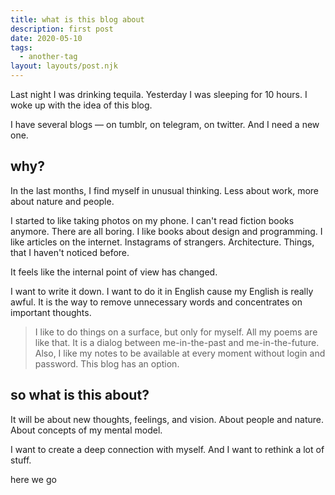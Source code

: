 ```yaml
---
title: what is this blog about
description: first post 
date: 2020-05-10
tags:
  - another-tag
layout: layouts/post.njk
---
```


Last night I was drinking tequila. Yesterday I was sleeping for 10 hours. I woke up with the idea of this blog.

I have several blogs — on tumblr, on telegram, on twitter. And I need a new one.

## why?

In the last months, I find myself in unusual thinking. Less about work, more about nature and people. 

I started to like taking photos on my phone. I can't read fiction books anymore. There are all boring. I like books about design and programming. I like articles on the internet. Instagrams of strangers. Architecture. Things, that I haven't noticed before.

It feels like the internal point of view has changed.

I want to write it down. I want to do it in English cause my English is really awful. It is the way to remove unnecessary words and concentrates on important thoughts.


> I like to do things on a surface, but only for myself. All my poems are like that. It is a dialog between me-in-the-past and me-in-the-future. Also, I like my notes to be available at every moment without login and password. This blog has an option.


## so what is this about?

It will be about new thoughts, feelings, and vision. About people and nature. About concepts of my mental model. 

I want to create a deep connection with myself. And I want to rethink a lot of stuff.

here we go